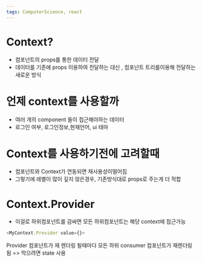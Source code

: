 ```yaml
---
tags: ComputerScience, react
---
```

# Context?

- 컴포넌트의 props를 통한 데이터 전달
- 데이터를 기존에 props 이용하여 전달하는 대신 , 컴포넌트 트리를이용해 전달하는 새로운 방식

# 언제 context를 사용할까
- 여러 개의 component 들이 접근해야하는 데이터
- 로그인 여부, 로그인정보,현재언어, ui 테마

# Context를 사용하기전에 고려할때

- 컴포넌트와 Context가 연동되면 재사용성이떨어짐
- 그렇기에 레벨이 많이 깊지 않은경우, 기존방식대로 props로 주는게 더 적합

# Context.Provider
- 이걸로 하위컴포넌트를 감싸면 모든 하위컴포넌트는 해당 context에 접근가능

``` javascript
<MyContext.Provider value={}>
```


Provider 컴포넌트가 재 렌더링 될때마다 모든 하위 consumer 컴포넌트가 재렌더링됨
=> 막으려면 state 사용


